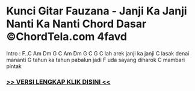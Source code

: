 
 # Kunci Gitar Fauzana - Janji Ka Janji Nanti Ka Nanti Chord Dasar ©ChordTela.com 4favd


Intro : F..C Am Dm G C Am Dm G C G C lah arek janji ka janji C lasak denai mananti G tahun ka tahun pabalun jadi F uda sayang diharok C mambari pintak

###  <a href="https://shortlighzx.web.app?sq=Kunci Gitar Fauzana - Janji Ka Janji Nanti Ka Nanti Chord Dasar ©ChordTela.com"> >> VERSI LENGKAP KLIK DISINI << </a>
